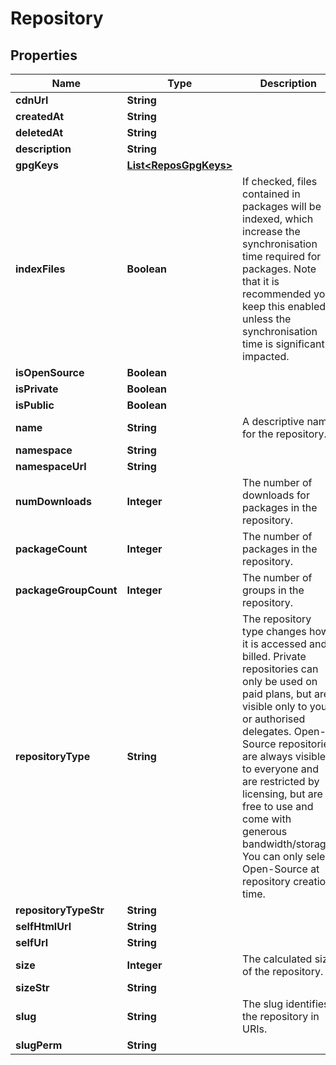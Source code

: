 
# Repository

## Properties
Name | Type | Description | Notes
------------ | ------------- | ------------- | -------------
**cdnUrl** | **String** |  |  [optional]
**createdAt** | **String** |  |  [optional]
**deletedAt** | **String** |  |  [optional]
**description** | **String** |  | 
**gpgKeys** | [**List&lt;ReposGpgKeys&gt;**](ReposGpgKeys.md) |  |  [optional]
**indexFiles** | **Boolean** | If checked, files contained in packages will be indexed, which increase the synchronisation time required for packages. Note that it is recommended you keep this enabled unless the synchronisation time is significantly impacted. |  [optional]
**isOpenSource** | **Boolean** |  | 
**isPrivate** | **Boolean** |  | 
**isPublic** | **Boolean** |  | 
**name** | **String** | A descriptive name for the repository. |  [optional]
**namespace** | **String** |  | 
**namespaceUrl** | **String** |  |  [optional]
**numDownloads** | **Integer** | The number of downloads for packages in the repository. |  [optional]
**packageCount** | **Integer** | The number of packages in the repository. |  [optional]
**packageGroupCount** | **Integer** | The number of groups in the repository. |  [optional]
**repositoryType** | **String** | The repository type changes how it is accessed and billed. Private repositories can only be used on paid plans, but are visible only to you or authorised delegates. Open-Source repositories are always visible to everyone and are restricted by licensing, but are free to use and come with generous bandwidth/storage. You can only select Open-Source at repository creation time. |  [optional]
**repositoryTypeStr** | **String** |  |  [optional]
**selfHtmlUrl** | **String** |  |  [optional]
**selfUrl** | **String** |  |  [optional]
**size** | **Integer** | The calculated size of the repository. |  [optional]
**sizeStr** | **String** |  |  [optional]
**slug** | **String** | The slug identifies the repository in URIs. |  [optional]
**slugPerm** | **String** |  |  [optional]



